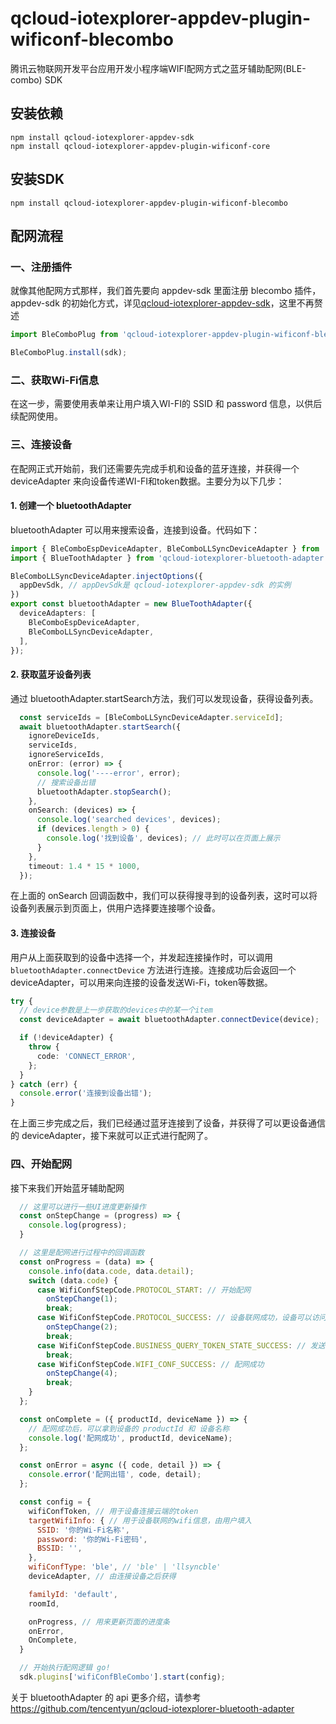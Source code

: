 # qcloud-iotexplorer-appdev-plugin-wificonf-blecombo

腾讯云物联网开发平台应用开发小程序端WIFI配网方式之蓝牙辅助配网(BLE-combo) SDK

## 安装依赖
```
npm install qcloud-iotexplorer-appdev-sdk
npm install qcloud-iotexplorer-appdev-plugin-wificonf-core
```

## 安装SDK

```
npm install qcloud-iotexplorer-appdev-plugin-wificonf-blecombo
```

## 配网流程

### 一、注册插件

就像其他配网方式那样，我们首先要向 appdev-sdk 里面注册 blecombo 插件，appdev-sdk 的初始化方式，详见[qcloud-iotexplorer-appdev-sdk](https://www.npmjs.com/package/qcloud-iotexplorer-appdev-sdk)，这里不再赘述

```js
import BleComboPlug from 'qcloud-iotexplorer-appdev-plugin-wificonf-blecombo';

BleComboPlug.install(sdk);
```

### 二、获取Wi-Fi信息

在这一步，需要使用表单来让用户填入WI-FI的 SSID 和 password 信息，以供后续配网使用。

### 三、连接设备

在配网正式开始前，我们还需要先完成手机和设备的蓝牙连接，并获得一个 deviceAdapter 来向设备传递WI-FI和token数据。主要分为以下几步：

#### 1. 创建一个 bluetoothAdapter

bluetoothAdapter 可以用来搜索设备，连接到设备。代码如下：

```ts
import { BleComboEspDeviceAdapter, BleComboLLSyncDeviceAdapter } from 'qcloud-iotexplorer-appdev-plugin-wificonf-blecombo';
import { BlueToothAdapter } from 'qcloud-iotexplorer-bluetooth-adapter';

BleComboLLSyncDeviceAdapter.injectOptions({
  appDevSdk, // appDevSdk是 qcloud-iotexplorer-appdev-sdk 的实例
})
export const bluetoothAdapter = new BlueToothAdapter({
  deviceAdapters: [
    BleComboEspDeviceAdapter,
    BleComboLLSyncDeviceAdapter,
  ],
});
```

#### 2. 获取蓝牙设备列表

通过 bluetoothAdapter.startSearch方法，我们可以发现设备，获得设备列表。

```ts
  const serviceIds = [BleComboLLSyncDeviceAdapter.serviceId];
  await bluetoothAdapter.startSearch({
    ignoreDeviceIds,
    serviceIds,
    ignoreServiceIds,
    onError: (error) => {
      console.log('----error', error);
      // 搜索设备出错
      bluetoothAdapter.stopSearch();
    },
    onSearch: (devices) => {
      console.log('searched devices', devices);
      if (devices.length > 0) {
        console.log('找到设备', devices); // 此时可以在页面上展示
      }
    },
    timeout: 1.4 * 15 * 1000,
  });
```
在上面的 onSearch 回调函数中，我们可以获得搜寻到的设备列表，这时可以将设备列表展示到页面上，供用户选择要连接哪个设备。
#### 3. 连接设备

用户从上面获取到的设备中选择一个，并发起连接操作时，可以调用 `bluetoothAdapter.connectDevice` 方法进行连接。连接成功后会返回一个 deviceAdapter，可以用来向连接的设备发送Wi-Fi，token等数据。

```ts
try {
  // device参数是上一步获取的devices中的某一个item
  const deviceAdapter = await bluetoothAdapter.connectDevice(device);

  if (!deviceAdapter) {
    throw {
      code: 'CONNECT_ERROR',
    };
  }
} catch (err) {
  console.error('连接到设备出错');
}
```
在上面三步完成之后，我们已经通过蓝牙连接到了设备，并获得了可以更设备通信的 deviceAdapter，接下来就可以正式进行配网了。
### 四、开始配网

接下来我们开始蓝牙辅助配网

```js
  // 这里可以进行一些UI进度更新操作
  const onStepChange = (progress) => {
    console.log(progress);
  }

  // 这里是配网进行过程中的回调函数
  const onProgress = (data) => {
    console.info(data.code, data.detail);
    switch (data.code) {
      case WifiConfStepCode.PROTOCOL_START: // 开始配网
        onStepChange(1);
        break;
      case WifiConfStepCode.PROTOCOL_SUCCESS: // 设备联网成功，设备可以访问互联网
        onStepChange(2);
        break;
      case WifiConfStepCode.BUSINESS_QUERY_TOKEN_STATE_SUCCESS: // 发送token到设备成功
        break;
      case WifiConfStepCode.WIFI_CONF_SUCCESS: // 配网成功
        onStepChange(4);
        break;
    }
  };

  const onComplete = ({ productId, deviceName }) => {
    // 配网成功后，可以拿到设备的 productId 和 设备名称
    console.log('配网成功', productId, deviceName);
  };

  const onError = async ({ code, detail }) => {
    console.error('配网出错', code, detail);
  };

  const config = {
    wifiConfToken, // 用于设备连接云端的token
    targetWifiInfo: { // 用于设备联网的wifi信息，由用户填入
      SSID: '你的Wi-Fi名称',
      password: '你的Wi-Fi密码',
      BSSID: '',
    },
    wifiConfType: 'ble', // 'ble' | 'llsyncble'
    deviceAdapter, // 由连接设备之后获得

    familyId: 'default',
    roomId,

    onProgress, // 用来更新页面的进度条
    onError,
    OnComplete,
  }

  // 开始执行配网逻辑 go!
  sdk.plugins['wifiConfBleCombo'].start(config);
```


关于 bluetoothAdapter 的 api 更多介绍，请参考 https://github.com/tencentyun/qcloud-iotexplorer-bluetooth-adapter
